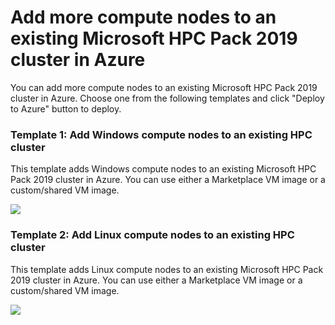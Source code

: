 # Add more compute nodes to an existing Microsoft HPC Pack 2019 cluster in Azure

You can add more compute nodes to an existing Microsoft HPC Pack 2019 cluster in Azure. Choose one from the following templates and click "Deploy to Azure" button to deploy.

### Template 1: Add Windows compute nodes to an existing HPC cluster
This template adds Windows compute nodes to an existing Microsoft HPC Pack 2019 cluster in Azure. You can use either a Marketplace VM image or a custom/shared VM image.

<a href="https://portal.azure.com/#create/Microsoft.Template/uri/https%3A%2F%2Fraw.githubusercontent.com%2FAzure%2Fhpcpack-template%2Fmaster%2FHPCPack2019-Update2%2Faddnodes-templates%2Fadd-windows-nodes.json" target="_blank">
    <img src="http://azuredeploy.net/deploybutton.png"/>
</a>

### Template 2: Add Linux compute nodes to an existing HPC cluster
This template adds Linux compute nodes to an existing Microsoft HPC Pack 2019 cluster in Azure. You can use either a Marketplace VM image or a custom/shared VM image.

<a href="https://portal.azure.com/#create/Microsoft.Template/uri/https%3A%2F%2Fraw.githubusercontent.com%2FAzure%2Fhpcpack-template%2Fmaster%2FHPCPack2019-Update2%2Faddnodes-templates%2Fadd-linux-nodes.json" target="_blank">
    <img src="http://azuredeploy.net/deploybutton.png"/>
</a>
